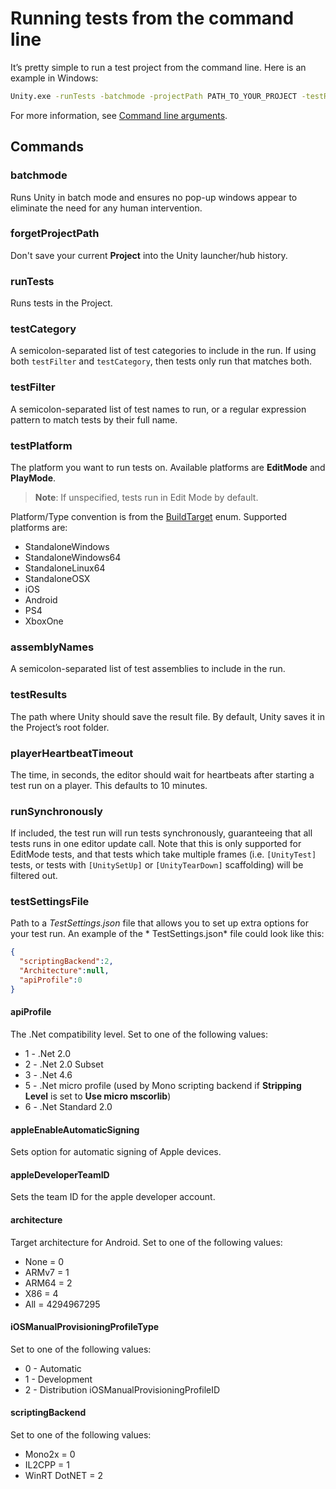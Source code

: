 # Running tests from the command line

It’s pretty simple to run a test project from the command line. Here is an example in Windows:

```bash
Unity.exe -runTests -batchmode -projectPath PATH_TO_YOUR_PROJECT -testResults C:\temp\results.xml -testPlatform PS4
```

For more information, see [Command line arguments](https://docs.unity3d.com/Manual/CommandLineArguments.html).

## Commands

### batchmode

Runs Unity in batch mode and ensures no pop-up windows appear to eliminate the need for any human intervention.

### forgetProjectPath

Don't save your current **Project** into the Unity launcher/hub history.

### runTests

Runs tests in the Project.

### testCategory

A semicolon-separated list of test categories to include in the run. If using both `testFilter` and `testCategory`, then
tests only run that matches both.

### testFilter

A semicolon-separated list of test names to run, or a regular expression pattern to match tests by their full name.

### testPlatform

The platform you want to run tests on. Available platforms are **EditMode** and **PlayMode**.

> **Note**: If unspecified, tests run in Edit Mode by default.

Platform/Type convention is from the [BuildTarget](https://docs.unity3d.com/ScriptReference/BuildTarget.html) enum.
Supported platforms are:

* StandaloneWindows
* StandaloneWindows64
* StandaloneLinux64
* StandaloneOSX
* iOS
* Android
* PS4
* XboxOne

### assemblyNames

A semicolon-separated list of test assemblies to include in the run.

### testResults

The path where Unity should save the result file. By default, Unity saves it in the Project’s root folder.

### playerHeartbeatTimeout

The time, in seconds, the editor should wait for heartbeats after starting a test run on a player. This defaults to 10
minutes.

### runSynchronously

If included, the test run will run tests synchronously, guaranteeing that all tests runs in one editor update call. Note
that this is only supported for EditMode tests, and that tests which take multiple frames (i.e. `[UnityTest]` tests, or
tests with `[UnitySetUp]` or `[UnityTearDown]` scaffolding) will be filtered out.

### testSettingsFile

Path to a *TestSettings.json* file that allows you to set up extra options for your test run. An example of the *
TestSettings.json* file could look like this:

```json
{
  "scriptingBackend":2,
  "Architecture":null,
  "apiProfile":0
}
```

#### apiProfile

The .Net compatibility level. Set to one of the following values:

- 1 - .Net 2.0
- 2 - .Net 2.0 Subset
- 3 - .Net 4.6
- 5 - .Net micro profile (used by Mono scripting backend if **Stripping Level** is set to **Use micro mscorlib**)
- 6 - .Net Standard 2.0

#### appleEnableAutomaticSigning

Sets option for automatic signing of Apple devices.

#### appleDeveloperTeamID

Sets the team ID for the apple developer account.

#### architecture

Target architecture for Android. Set to one of the following values:

* None = 0
* ARMv7 = 1
* ARM64 = 2
* X86 = 4
* All = 4294967295

#### iOSManualProvisioningProfileType

Set to one of the following values:

* 0 - Automatic
* 1 - Development
* 2 - Distribution iOSManualProvisioningProfileID

#### scriptingBackend

Set to one of the following values:

- Mono2x = 0
- IL2CPP = 1
- WinRT DotNET = 2